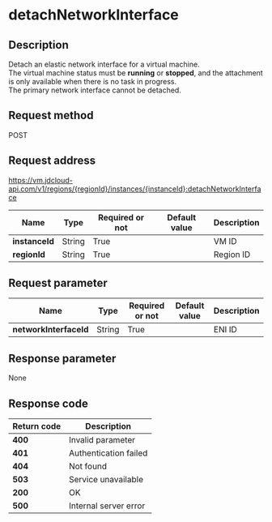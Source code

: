 # detachNetworkInterface


## Description
Detach an elastic network interface for a virtual machine. <br>
The virtual machine status must be <b>running</b> or <b>stopped</b>, and the attachment is only available when there is no task in progress. <br>
The primary network interface cannot be detached.


## Request method
POST

## Request address
https://vm.jdcloud-api.com/v1/regions/{regionId}/instances/{instanceId}:detachNetworkInterface

|Name|Type|Required or not|Default value|Description|
|---|---|---|---|---|
|**instanceId**|String|True| |VM ID|
|**regionId**|String|True| |Region ID|

## Request parameter
|Name|Type|Required or not|Default value|Description|
|---|---|---|---|---|
|**networkInterfaceId**|String|True| |ENI ID|


## Response parameter
None


## Response code
|Return code|Description|
|---|---|
|**400**|Invalid parameter|
|**401**|Authentication failed|
|**404**|Not found|
|**503**|Service unavailable|
|**200**|OK|
|**500**|Internal server error|
